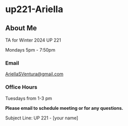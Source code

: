 # up221-Ariella
## About Me
TA for Winter 2024 UP 221 

Mondays 5pm - 7:50pm
### Email
AriellaSVentura@gmail.com
### Office Hours
Tuesdays from 1-3 pm

**Please email to schedule meeting or for any questions.**

Subject Line: UP 221 - [your name] 

